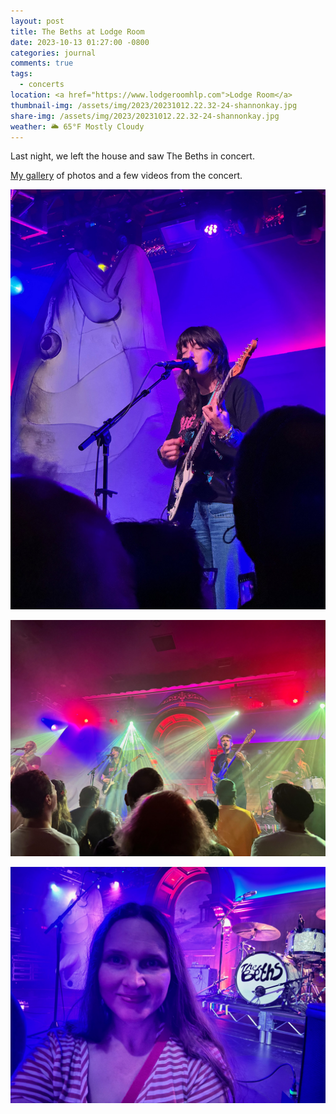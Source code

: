 ```yaml
---
layout: post
title: The Beths at Lodge Room
date: 2023-10-13 01:27:00 -0800
categories: journal
comments: true
tags:
  - concerts
location: <a href="https://www.lodgeroomhlp.com">Lodge Room</a>
thumbnail-img: /assets/img/2023/20231012.22.32-24-shannonkay.jpg
share-img: /assets/img/2023/20231012.22.32-24-shannonkay.jpg
weather: 🌥️ 65°F Mostly Cloudy
---
```

Last night, we left the house and saw The Beths in concert.

[My gallery](https://photo.shannonkay.com/Events/The-Beths-at-Lodge-Room/) of photos and a few videos from the concert. 


![](/assets/img/2023/20231012.21.14-10-shannonkay.jpg)

![](/assets/img/2023/20231012.22.24-22-shannonkay.jpg)

![](/assets/img/2023/20231012.22.32-24-shannonkay.jpg)